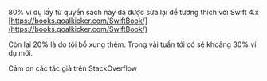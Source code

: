 80% ví dụ lấy từ quyển sách này đã được sửa lại để tương thích với Swift 4.x
[https://books.goalkicker.com/SwiftBook/](https://books.goalkicker.com/SwiftBook/)

Còn lại 20% là do tôi bổ xung thêm. Trong vài tuần tới có sẽ khoảng 30% ví dụ mới.

Cảm ơn các tác giả trên StackOverflow

